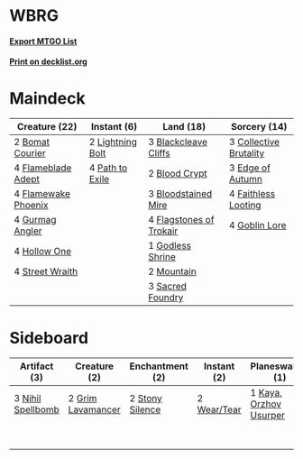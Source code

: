 # WBRG

#### [Export MTGO List](../collection/WBRG/WBRG.txt)
#### [Print on decklist.org](http://decklist.org/?deckmain=3%09Blackcleave%20Cliffs%0A2%09Blood%20Crypt%0A3%09Bloodstained%20Mire%0A2%09Bomat%20Courier%0A3%09Collective%20Brutality%0A3%09Edge%20of%20Autumn%0A4%09Faithless%20Looting%0A4%09Flagstones%20of%20Trokair%0A4%09Flameblade%20Adept%0A4%09Flamewake%20Phoenix%0A4%09Goblin%20Lore%0A1%09Godless%20Shrine%0A4%09Gurmag%20Angler%0A4%09Hollow%20One%0A2%09Lightning%20Bolt%0A2%09Mountain%0A4%09Path%20to%20Exile%0A3%09Sacred%20Foundry%0A4%09Street%20Wraith&deckside=2%09Boom/Bust%0A2%09Grim%20Lavamancer%0A1%09Kaya,%20Orzhov%20Usurper%0A3%09Nihil%20Spellbomb%0A2%09Stony%20Silence%0A3%09Thoughtseize%0A2%09Wear/Tear)
# Maindeck

|                                        Creature (22)                                         |                                       Instant (6)                                        |                                            Land (18)                                             |                                          Sorcery (14)                                           |
|----------------------------------------------------------------------------------------------|------------------------------------------------------------------------------------------|--------------------------------------------------------------------------------------------------|-------------------------------------------------------------------------------------------------|
|2 [Bomat Courier](http://gatherer.wizards.com/Pages/Card/Details.aspx?multiverseid=417772)    |2 [Lightning Bolt](http://gatherer.wizards.com/Pages/Card/Details.aspx?multiverseid=806)  |3 [Blackcleave Cliffs](http://gatherer.wizards.com/Pages/Card/Details.aspx?multiverseid=209401)   |3 [Collective Brutality](http://gatherer.wizards.com/Pages/Card/Details.aspx?multiverseid=414380)|
|4 [Flameblade Adept](http://gatherer.wizards.com/Pages/Card/Details.aspx?multiverseid=426833) |4 [Path to Exile](http://gatherer.wizards.com/Pages/Card/Details.aspx?multiverseid=220511)|2 [Blood Crypt](http://gatherer.wizards.com/Pages/Card/Details.aspx?multiverseid=97102)           |3 [Edge of Autumn](http://gatherer.wizards.com/Pages/Card/Details.aspx?multiverseid=243442)      |
|4 [Flamewake Phoenix](http://gatherer.wizards.com/Pages/Card/Details.aspx?multiverseid=391834)|                                                                                          |3 [Bloodstained Mire](http://gatherer.wizards.com/Pages/Card/Details.aspx?multiverseid=405094)    |4 [Faithless Looting](http://gatherer.wizards.com/Pages/Card/Details.aspx?multiverseid=389512)   |
|4 [Gurmag Angler](http://gatherer.wizards.com/Pages/Card/Details.aspx?multiverseid=391850)    |                                                                                          |4 [Flagstones of Trokair](http://gatherer.wizards.com/Pages/Card/Details.aspx?multiverseid=116733)|4 [Goblin Lore](http://gatherer.wizards.com/Pages/Card/Details.aspx?multiverseid=135221)         |
|4 [Hollow One](http://gatherer.wizards.com/Pages/Card/Details.aspx?multiverseid=430852)       |                                                                                          |1 [Godless Shrine](http://gatherer.wizards.com/Pages/Card/Details.aspx?multiverseid=405099)       |                                                                                                 |
|4 [Street Wraith](http://gatherer.wizards.com/Pages/Card/Details.aspx?multiverseid=442097)    |                                                                                          |2 [Mountain](http://gatherer.wizards.com/Pages/Card/Details.aspx?multiverseid=439859)             |                                                                                                 |
|                                                                                              |                                                                                          |3 [Sacred Foundry](http://gatherer.wizards.com/Pages/Card/Details.aspx?multiverseid=405106)       |                                                                                                 |


# Sideboard

|                                        Artifact (3)                                        |                                        Creature (2)                                        |                                     Enchantment (2)                                      |                                     Instant (2)                                      |                                        Planeswalker (1)                                         |                                       Sorcery (5)                                       |
|--------------------------------------------------------------------------------------------|--------------------------------------------------------------------------------------------|------------------------------------------------------------------------------------------|--------------------------------------------------------------------------------------|-------------------------------------------------------------------------------------------------|-----------------------------------------------------------------------------------------|
|3 [Nihil Spellbomb](http://gatherer.wizards.com/Pages/Card/Details.aspx?multiverseid=442215)|2 [Grim Lavamancer](http://gatherer.wizards.com/Pages/Card/Details.aspx?multiverseid=430589)|2 [Stony Silence](http://gatherer.wizards.com/Pages/Card/Details.aspx?multiverseid=247425)|2 [Wear/Tear](http://gatherer.wizards.com/Pages/Card/Details.aspx?multiverseid=368950)|1 [Kaya, Orzhov Usurper](http://gatherer.wizards.com/Pages/Card/Details.aspx?multiverseid=457330)|2 [Boom/Bust](http://gatherer.wizards.com/Pages/Card/Details.aspx?multiverseid=126218)   |
|                                                                                            |                                                                                            |                                                                                          |                                                                                      |                                                                                                 |3 [Thoughtseize](http://gatherer.wizards.com/Pages/Card/Details.aspx?multiverseid=438676)|

